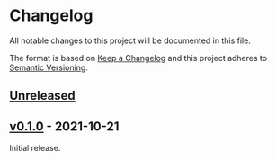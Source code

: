 # Changelog
All notable changes to this project will be documented in this file.

The format is based on [Keep a Changelog](http://keepachangelog.com/en/1.0.0/)
and this project adheres to [Semantic Versioning](http://semver.org/spec/v2.0.0.html).


## [Unreleased]
[Unreleased]: https://github.com/althonos/peptides.py/compare/v0.1.0...HEAD


## [v0.1.0] - 2021-10-21
[v0.1.0]: https://github.com/althonos/peptides.py/compare/14f254e9...v0.1.0

Initial release.
